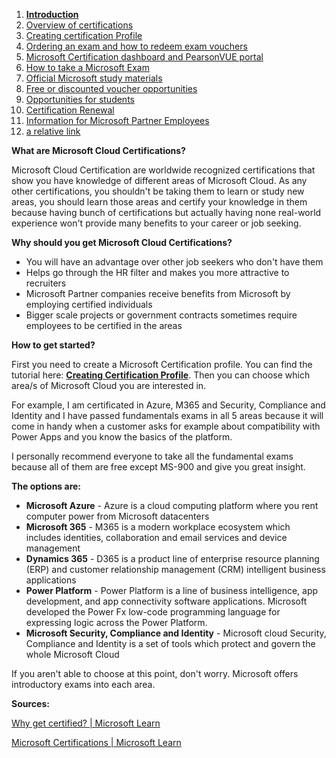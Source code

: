 1. [**Introduction**](https://www.reddit.com/r/SCICertifications/comments/w74aog/introduction)
2. [Overview of certifications](https://www.reddit.com/r/SCICertifications/comments/w74w7l/overview_of_certifications)
3. [Creating certification Profile](https://www.reddit.com/r/SCICertifications/comments/w8w1yv/creating_certification_profile)
4. [Ordering an exam and how to redeem exam vouchers](https://www.reddit.com/r/SCICertifications/comments/w8w45v/ordering_an_exam_and_how_to_redeem_exam_vouchers)
5. [Microsoft Certification dashboard and PearsonVUE portal](https://www.reddit.com/r/SCICertifications/comments/wcx8jh/microsoft_certification_dashboard_and_pearsonvue)
6. [How to take a Microsoft Exam](https://www.reddit.com/r/SCICertifications/comments/10sa4cx/how_to_take_a_microsoft_exam/)
7. [Official Microsoft study materials](https://www.reddit.com/r/SCICertifications/comments/wcxbwc/official_microsoft_study_materials)
8. [Free or discounted voucher opportunities](https://www.reddit.com/r/SCICertifications/comments/wcxdl2/free_or_discounted_voucher_opportunities)
9. [Opportunities for students](https://www.reddit.com/r/SCICertifications/comments/x4sltu/opportunities_for_students/)
10. [Certification Renewal](https://www.reddit.com/r/SCICertifications/comments/wcxnw1/certification_renewal)
11. [Information for Microsoft Partner Employees](https://www.reddit.com/r/SCICertifications/comments/ww24ib/information_for_microsoft_partner_employees)
12. [a relative link](%20%20%20%20%20%20%20%20%20%20%20Introduction.md)


**What are Microsoft Cloud Certifications?**

Microsoft Cloud Certification are worldwide recognized certifications that show you have knowledge of different areas of Microsoft Cloud. As any other certifications, you shouldn't be taking them to learn or study new areas, you should learn those areas and certify your knowledge in them because having bunch of certifications but actually having none real-world experience won't provide many benefits to your career or job seeking.

**Why should you get Microsoft Cloud Certifications?**

* You will have an advantage over other job seekers who don't have them
* Helps go through the HR filter and makes you more attractive to recruiters
* Microsoft Partner companies receive benefits from Microsoft by employing certified individuals
* Bigger scale projects or government contracts sometimes require employees to be certified in the areas

**How to get started?**

First you need to create a Microsoft Certification profile. You can find the tutorial here: [**Creating Certification Profile**](https://www.reddit.com/r/SCICertifications/comments/w8w1yv/creating_certification_profile/).  Then you can choose which area/s of Microsoft Cloud you are interested in.

For example, I am certificated in Azure, M365 and Security, Compliance and Identity and I have passed fundamentals exams in all 5 areas because it will come in handy when a customer asks for example about compatibility with Power Apps and you know the basics of the platform.

I personally recommend everyone to take all the fundamental exams because all of them are free except MS-900 and give you great insight.

**The options are:**

* **Microsoft Azure** \- Azure is a cloud computing platform where you rent computer power from Microsoft datacenters
* **Microsoft 365** \- M365 is a modern workplace ecosystem which includes identities, collaboration and email services and device management
* **Dynamics 365** \- D365 is a product line of enterprise resource planning (ERP) and customer relationship management (CRM) intelligent business applications
* **Power Platform** \- Power Platform is a line of business intelligence, app development, and app connectivity software applications. Microsoft developed the Power Fx low-code programming language for expressing logic across the Power Platform.
* **Microsoft Security, Compliance and Identity** \- Microsoft cloud Security, Compliance and Identity is a set of tools which protect and govern the whole Microsoft Cloud

If you aren't able to choose at this point, don't worry. Microsoft offers introductory exams into each area.

**Sources:**

[Why get certified? | Microsoft Learn](https://learn.microsoft.com/en-us/certifications/posts/microsoft-learn-why-get-certified)

[Microsoft Certifications | Microsoft Learn](https://learn.microsoft.com/en-us/certifications/)
